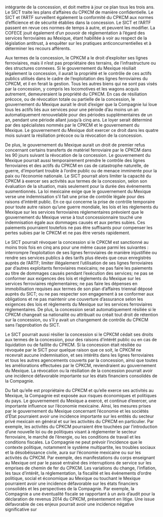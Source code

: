 intégrante de la concession, et doit mettre à jour ce plan tous les trois ans. Le SICT traite les plans d’affaires du CPKCM de manière confidentielle. Le SICT et l’ARTF surveillent également la conformité du CPKCM aux normes d’efficience et de sécurité établies dans la concession. Le SICT et l’ARTF passent en revue ces normes de temps à autre, et peuvent les modifier. La COFECE jouit également d’un pouvoir de réglementation à l’égard des services ferroviaires au Mexique, étant habilitée à voir au respect de la législation antitrust, à enquêter sur les pratiques anticoncurrentielles et à déterminer les recours afférents.  

Aux termes de la concession, le CPKCM a le droit d’exploiter ses lignes ferroviaires, mais il n’est pas propriétaire des terrains, de l’infrastructure ou des structures connexes. Si le gouvernement du Mexique résiliait légalement la concession, il aurait la propriété et le contrôle de ces actifs publics utilisés dans le cadre de l’exploitation des lignes ferroviaires du CPKCM, et il en ferait la gestion. Tous les autres biens qui ne sont pas visés par la concession, y compris les locomotives et les wagons acquis autrement, demeureraient la propriété du CPKCM. En cas de résiliation précoce, ou de révocation totale ou partielle de la concession, le gouvernement du Mexique aurait le droit d’exiger que la Compagnie lui loue tous les actifs liés aux services pour une période d’au moins un an automatiquement renouvelable pour des périodes supplémentaires de un an, pendant une période allant jusqu’à cinq ans. Le loyer serait déterminé par des spécialistes nommés par le CPKCM et le gouvernement du Mexique. Le gouvernement du Mexique doit exercer ce droit dans les quatre mois suivant la résiliation précoce ou la révocation de la concession.  

De plus, le gouvernement du Mexique aurait un droit de premier refus concernant certains transferts de matériel ferroviaire par le CPKCM dans les 90 jours suivant la révocation de la concession. Le gouvernement du Mexique pourrait aussi temporairement prendre le contrôle des lignes ferroviaires et des actifs du CPKCM en cas de catastrophe naturelle, de guerre, d’important trouble à l’ordre public ou de menace imminente pour la paix ou l’économie nationale. Le SICT pourrait alors limiter la capacité du CPKCM à exercer ses activités aux termes de la concession, selon son évaluation de la situation, mais seulement pour la durée des événements susmentionnés. La loi mexicaine exige que le gouvernement du Mexique verse une indemnisation s’il fait une prise de contrôle légale pour des raisons d’intérêt public. En ce qui concerne la prise de contrôle temporaire pour toute autre raison qu’une guerre mondiale, les lois et les règlements du Mexique sur les services ferroviaires réglementaires prévoient que le gouvernement du Mexique verse à tout concessionnaire touché une indemnisation égale aux dommages causés et aux pertes subies. Ces paiements pourraient toutefois ne pas être suffisants pour compenser les pertes subies par le CPKCM et ne pas être versés rapidement.  

Le SICT pourrait révoquer la concession si le CPKCM est sanctionné au moins trois fois en cinq ans pour une même cause parmi les suivantes : interrompre l’exploitation de ses lignes ferroviaires de manière injustifiée ou rendre ses services publics à des tarifs plus élevés que ceux enregistrés auprès de l’ARTF; limiter illégalement l’utilisation de ses lignes ferroviaires par d’autres exploitants ferroviaires mexicains; ne pas faire les paiements au titre de dommages causés pendant l’exécution des services; ne pas se conformer aux exigences des lois et règlements du Mexique sur les services ferroviaires réglementaires; ne pas faire les dépenses en immobilisation requises aux termes de son plan d’affaires triennal déposé auprès du SICT; ou ne pas respecter son engagement à se conformer aux obligations et ne pas maintenir une couverture d’assurance selon les exigences des lois et règlements du Mexique sur les services ferroviaires réglementaires. De plus, la concession serait automatiquement résiliée si le CPKCM changeait sa nationalité ou attribuait ou créait tout droit de rétention sur la concession, ou s’il y avait un changement de contrôle du CPKCM sans l’approbation du SICT.  

Le SICT pourrait aussi résilier la concession si le CPKCM cédait ses droits aux termes de la concession, pour des raisons d’intérêt public ou en cas de liquidation ou de faillite du CPKCM. Si la concession était résiliée ou révoquée par le SICT pour quelque raison que ce soit, le CPKCM ne recevrait aucune indemnisation, et ses intérêts dans les lignes ferroviaires et tous les autres agencements couverts par la concession, ainsi que toutes les améliorations effectuées par le CPKCM, reviendraient au gouvernement du Mexique. La révocation ou la résiliation de la concession pourrait avoir une incidence défavorable importante sur les états financiers consolidés de la Compagnie.  

Du fait qu’elle est propriétaire du CPKCM et qu’elle exerce ses activités au Mexique, la Compagnie est exposée aux risques économiques et politiques du pays. Le gouvernement du Mexique a exercé, et continue d’exercer, une importante influence sur l’économie mexicaine. Ainsi, les mesures prises par le gouvernement du Mexique concernant l’économie et les sociétés d’État pourraient avoir une incidence importante sur les entités du secteur privé mexicain en général et sur les activités du CPKCM en particulier. Par exemple, les activités du CPKCM pourraient être touchées par l’introduction d’une nouvelle loi ou de politiques visant à réglementer le secteur ferroviaire, le marché de l’énergie, ou les conditions de travail et les conditions fiscales. La Compagnie ne peut prévoir l’incidence que le contexte politique, notamment le système multipartite, les troubles sociaux et la désobéissance civile, aura sur l’économie mexicaine ou sur les activités du CPKCM. Par exemple, des manifestations du corps enseignant au Mexique ont par le passé entraîné des interruptions de service sur les emprises de chemin de fer du CPKCM. Les variations du change, l’inflation, les taux d’intérêt, la réglementation, la fiscalité et les événements d’ordre politique, social et économique au Mexique ou touchant le Mexique pourraient avoir une incidence défavorable sur les états financiers consolidés et les perspectives de la Compagnie. Par exemple, la Compagnie a une éventualité fiscale se rapportant à un avis d’audit pour la déclaration de revenus 2014 du CPKCM, présentement en litige. Une issue défavorable de ces enjeux pourrait avoir une incidence négative significative sur  